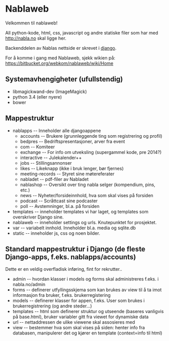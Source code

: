 # Nablaweb #

Velkommen til nablaweb!

All python-kode, html, css, javascript og andre statiske filer som har med http://nabla.no skal ligge her.

Backenddelen av Nablas nettside er skrevet i [django](http://djangoproject.org).

For å komme i gang med Nablaweb, sjekk wikien på: https://bitbucket.org/webkom/nablaweb/wiki/Home

## Systemavhengigheter (ufullstendig)

* libmagickwand-dev (ImageMagick)
* python 3.4 (eller nyere)
* bower

## Mappestruktur ##
- nablapps -- Inneholder alle djangoappene
    - accounts -- Brukere (grunnleggende ting som registrering og profil)
    - bedpres -- Bedriftspresentasjoner, arver fra event
    - com -- Komiteer
    - exchange -- For info om utveksling (supergammel kode, pre 2014?)
    - interactive -- Julekalender++
    - jobs -- Stillingsannonser
    - likes -- Likeknapp (ikke i bruk lenger, bør fjernes)
    - meeting-records -- Styret sine møtereferater
    - nabladet -- pdf-filer av Nabladet
    - nablashop -- Oversikt over ting nabla selger (kompendium, pins, etc.)
    - news -- Nyheter/forsideinnhold, hva som skal vises på forsiden
    - podcast -- Scråttcast sine podcaster
    - poll -- Avstemninger, bl.a. på forsiden
- templates -- inneholder templates vi har laget, og templates som overskriver
             Django sine.
- nablaweb -- inneholder settings og urls. Knutepunktet for prosjektet.
- var -- variabelt innhold. Inneholder bl.a. media og sqlite.db
- static -- inneholder js, css og noen bilder. 

## Standard mappestruktur i Django (de fleste Django-apps, f.eks. nablapps/accounts) ##
Dette er en veldig overfladisk inføring, fint for rekrutter..
- admin -- hvordan klasser i models og forms skal administreres f.eks. i nabla.no/admin
- forms -- definerer utfyllingsskjema som kan brukes av view til å ta imot informasjon fra bruker, f.eks. brukerregistering
- models -- definerer klasser for appen, f.eks. User som brukes i brukerregistrering (og andre steder...)
- templates -- html som definerer struktur og utseende (baseres vanligvis på base.html), bruker variabler gitt fra viewet for dynamiske data
- url -- nettaddressen de ulike viewene skal assosieres med
- view -- bestemmer hva som skal vises på siden: henter info fra databasen, manipulerer det og kjører en template (context=info til html)
